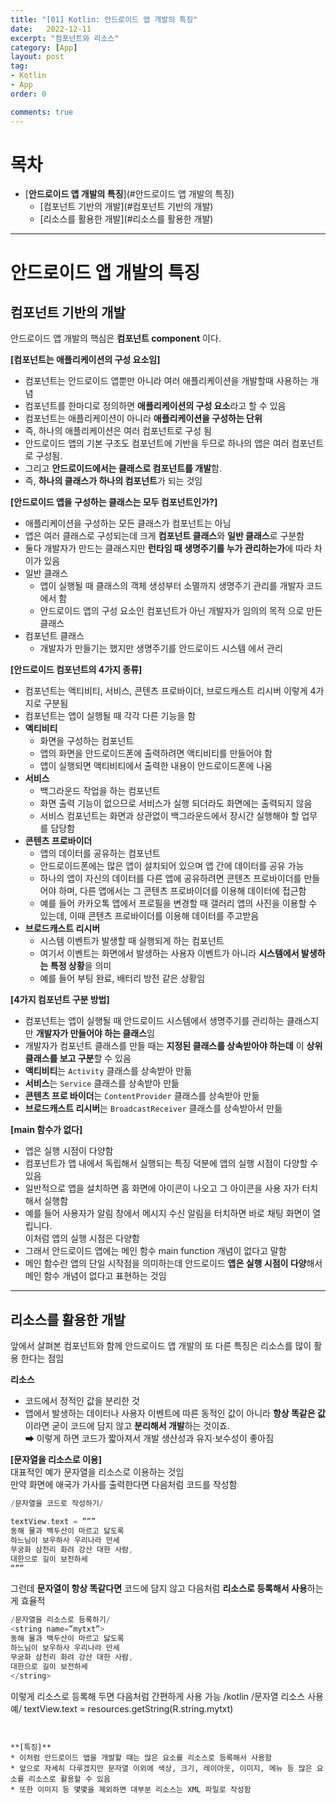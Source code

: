 ```yaml
---
title: "[01] Kotlin: 안드로이드 앱 개발의 특징"
date:   2022-12-11
excerpt: "컴포넌트와 리소스"
category: [App]
layout: post
tag:
- Kotlin
- App
order: 0

comments: true
---
```


# 목차
- [**안드로이드 앱 개발의 특징**](#안드로이드 앱 개발의 특징)
  * [컴포넌트 기반의 개발](#컴포넌트 기반의 개발)
  * [리소스를 활용한 개발](#리소스를 활용한 개발)



---


# **안드로이드 앱 개발의 특징**   

## 컴포넌트 기반의 개발
안드로이드 앱 개발의 핵심은 **컴포넌트 component** 이다.              


**[컴포넌트는 애플리케이션의 구성 요소임]**      
* 컴포넌트는 안드로이드 앱뿐만 아니라 여러 애플리케이션을 개발할때 사용하는 개념   
* 컴포넌트를 한마디로 정의하면 **애플리케이션의 구성 요소**라고 할 수 있음   
* 컴포넌트는 애플리케이션이 아니라 **애플리케이션을 구성하는 단위**       
* 즉, 하나의 애플리케이션은 여러 컴포넌트로 구성 됨       
* 안드로이드 앱의 기본 구조도 컴포넌트에 기반을 두므로 하나의 앱은 여러 컴포넌트로 구성됨.    
* 그리고 **안드로이드에서는 클래스로 컴포넌트를 개발**함.       
* 즉, **하나의 클래스가 하나의 컴포넌트**가 되는 것임     



**[안드로이드 앱을 구성하는 클래스는 모두 컴포넌트인가?]**     
* 애플리케이션을 구성하는 모든 클래스가 컴포넌트는 아님        
* 앱은 여러 클래스로 구성되는데 크게 **컴포넌트 클래스**와 **일반 클래스**로 구분함     
* 둘다 개발자가 만드는 클래스지만 **런타임 때 생명주기를 누가 관리하는가**에 따라 차이가 있음      
* 일반 클래스       
   * 앱이 실행될 때 클래스의 객체 생성부터 소멸까지 생명주기 관리를 개발자 코드에서 함     
   * 안드로이드 앱의 구성 요소인 컴포넌트가 아닌 개발자가 임의의 목적 으로 만든 클래스       
* 컴포넌트 클래스          
   * 개발자가 만들기는 했지만 생명주기를 안드로이드 시스템 에서 관리      


**[안드로이드 컴포넌트의 4가지 종류]**      
* 컴포넌트는 액티비티, 서비스, 콘텐츠 프로바이더, 브로드캐스트 리시버 이렇게 4가지로 구분됨     
* 컴포넌트는 앱이 실행될 때 각각 다른 기능을 함         
* **액티비티**      
   * 화면을 구성하는 컴포넌트      
   * 앱의 화면을 안드로이드폰에 출력하려면 액티비티를 만들어야 함     
   * 앱이 실행되면 액티비티에서 출력한 내용이 안드로이드폰에 나옴        
* **서비스**      
   * 백그라운드 작업을 하는 컴포넌트      
   * 화면 출력 기능이 없으므로 서비스가 실행 되더라도 화면에는 출력되지 않음      
   * 서비스 컴포넌트는 화면과 상관없이 백그라운드에서 장시간 실행해야 할 업무를 담당함        
* **콘텐츠 프로바이더**     
   * 앱의 데이터를 공유하는 컴포넌트       
   * 안드로이드폰에는 많은 앱이 설치되어 있으며 앱 간에 데이터를 공유 가능    
   * 하나의 앱이 자신의 데이터를 다른 앱에 공유하려면 콘텐츠 프로바이더를 만들어야 하며, 다른 앱에서는 그 콘텐츠 프로바이더를 이용해 데이터에 접근함       
   * 예를 들어 카카오톡 앱에서 프로필을 변경할 때 갤러리 앱의 사진을 이용할 수 있는데, 이때 콘텐츠 프로바이더를 이용해 데이터를 주고받음      
* **브로드캐스트 리시버**      
   * 시스템 이벤트가 발생할 때 실행되게 하는 컴포넌트       
   * 여기서 이벤트는 화면에서 발생하는 사용자 이벤트가 아니라 **시스템에서 발생하는 특정 상황**을 의미      
   * 예를 들어 부팅 완료, 배터리 방전 같은 상황임        


**[4가지 컴포넌트 구분 방법]**      
* 컴포넌트는 앱이 실행될 때 안드로이드 시스템에서 생명주기를 관리하는 클래스지만 **개발자가 만들어야 하는 클래스**임      
* 개발자가 컴포넌트 클래스를 만들 때는 **지정된 클래스를 상속받아야 하는데** 이 **상위 클래스를 보고 구분**할 수 있음       
* **액티비티**는 ```Activity``` 클래스를 상속받아 만듦    
* **서비스**는 ```Service``` 클래스를 상속받아 만듦      
* **콘텐츠 프로 바이더**는 ```ContentProvider``` 클래스를 상속받아 만듦     
* **브로드캐스트 리시버**는 ```BroadcastReceiver``` 클래스를 상속받아서 만듦       


**[main 함수가 없다]**    
* 앱은 실행 시점이 다양함     
* 컴포넌트가 앱 내에서 독립해서 실행되는 특징 덕분에 앱의 실행 시점이 다양할 수 있음     
* 일반적으로 앱을 설치하면 홈 화면에 아이콘이 나오고 그 아이콘을 사용 자가 터치해서 실행함     
* 예를 들어 사용자가 알림 창에서 메시지 수신 알림을 터치하면 바로 채팅 화면이 열립니다.     
이처럼 앱의 실행 시점은 다양함    
* 그래서 안드로이드 앱에는 메인 함수 main function 개념이 없다고 말함      
* 메인 함수란 앱의 단일 시작점을 의미하는데 안드로이드 **앱은 실행 시점이 다양**해서 메인 함수 개념이 없다고 표현하는 것임            


-----


## 리소스를 활용한 개발
앞에서 살펴본 컴포넌트와 함께 안드로이드 앱 개발의 또 다른 특징은 리소스를 많이 활용 한다는 점임     

**리소스**     
* 코드에서 정적인 값을 분리한 것        
* 앱에서 발생하는 데이터나 사용자 이벤트에 따른 동적인 값이 아니라 **항상 똑같은 값**이라면 굳이 코드에 담지 않고 **분리해서 개발**하는 것이죠.    
➡ 이렇게 하면 코드가 짧아져서 개발 생산성과 유지·보수성이 좋아짐     



**[문자열을 리소스로 이용]**      
대표적인 예가 문자열을 리소스로 이용하는 것임       
만약 화면에 애국가 가사를 출력한다면 다음처럼 코드를 작성함       

```kotlin
/문자열을 코드로 작성하기/

textView.text = ”””
동해 물과 백두산이 마르고 닳도록 
하느님이 보우하사 우리나라 만세 
무궁화 삼천리 화려 강산 대한 사람, 
대한으로 길이 보전하세
“””
```

그런데 **문자열이 항상 똑같다면** 코드에 담지 않고 다음처럼 **리소스로 등록해서 사용**하는 게 효율적         

```kotlin
/문자열을 리소스로 등록하기/
<string name=”mytxt”>
동해 물과 백두산이 마르고 닳도록 
하느님이 보우하사 우리나라 만세 
무궁화 삼천리 화려 강산 대한 사람, 
대한으로 길이 보전하세
</string>
```	

이렇게 리소스로 등록해 두면 다음처럼 간편하게 사용 가능
/kotlin
/문자열 리소스 사용 예/
textView.text = resources.getString(R.string.mytxt)
```


**[특징]**    
* 이처럼 안드로이드 앱을 개발할 때는 많은 요소를 리소스로 등록해서 사용함      
* 앞으로 자세히 다루겠지만 문자열 이외에 색상, 크기, 레이아웃, 이미지, 메뉴 등 많은 요소를 리소스로 활용할 수 있음    
* 또한 이미지 등 몇몇을 제외하면 대부분 리소스는 XML 파일로 작성함      

